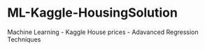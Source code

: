# ML-Kaggle-HousingSolution
Machine Learning - Kaggle House prices - Adavanced Regression Techniques
